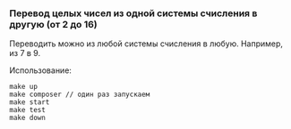 ### Перевод целых чисел из одной системы счисления в другую (от 2 до 16)

Переводить можно из любой системы счисления в любую. Например, из 7 в 9.

Использование:
```
make up
make composer // один раз запускаем
make start
make test
make down
```
